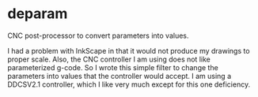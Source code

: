 # deparam
CNC post-processor to convert parameters into values.

I had a problem with InkScape in that it would not produce my drawings to proper scale. Also, the CNC controller I am using does not like parameterized g-code. So I wrote this simple filter to change the parameters into values that the controller would accept. I am using a DDCSV2.1 controller, which I like very much except for this one deficiency. 
